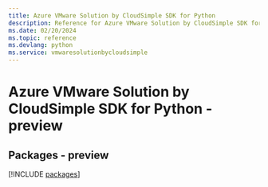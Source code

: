 ```yaml
---
title: Azure VMware Solution by CloudSimple SDK for Python
description: Reference for Azure VMware Solution by CloudSimple SDK for Python
ms.date: 02/20/2024
ms.topic: reference
ms.devlang: python
ms.service: vmwaresolutionbycloudsimple
---
```

# Azure VMware Solution by CloudSimple SDK for Python - preview
## Packages - preview
[!INCLUDE [packages](vmware-solution-by-cloudsimple-index.md)]